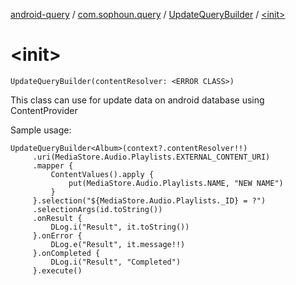 [android-query](../../index.md) / [com.sophoun.query](../index.md) / [UpdateQueryBuilder](index.md) / [&lt;init&gt;](./-init-.md)

# &lt;init&gt;

`UpdateQueryBuilder(contentResolver: <ERROR CLASS>)`

This class can use for update data on
android database using ContentProvider

Sample usage:

```
UpdateQueryBuilder<Album>(context?.contentResolver!!)
     .uri(MediaStore.Audio.Playlists.EXTERNAL_CONTENT_URI)
     .mapper {
         ContentValues().apply {
             put(MediaStore.Audio.Playlists.NAME, "NEW NAME")
         }
     }.selection("${MediaStore.Audio.Playlists._ID} = ?")
     .selectionArgs(id.toString())
     .onResult {
         DLog.i("Result", it.toString())
     }.onError {
         DLog.e("Result", it.message!!)
     }.onCompleted {
         DLog.i("Result", "Completed")
     }.execute()
```

